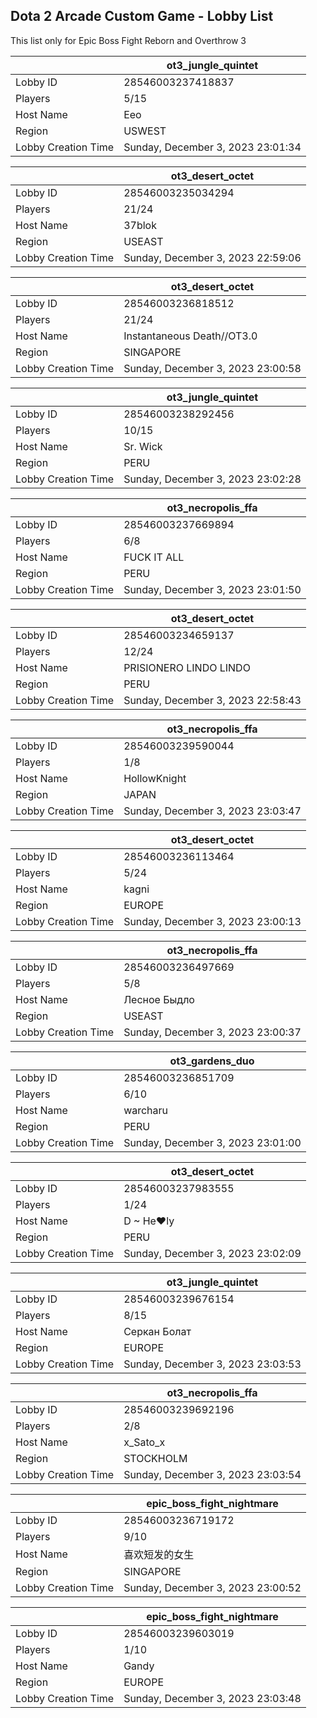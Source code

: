 ## Dota 2 Arcade Custom Game - Lobby List

This list only for Epic Boss Fight Reborn and Overthrow 3

|  | ot3_jungle_quintet |
| ------ | ------ |
| Lobby ID | 28546003237418837 |
| Players | 5/15 |
| Host Name | Eeo |
| Region | USWEST |
| Lobby Creation Time | Sunday, December 3, 2023 23:01:34 |


|  | ot3_desert_octet |
| ------ | ------ |
| Lobby ID | 28546003235034294 |
| Players | 21/24 |
| Host Name | 37blok |
| Region | USEAST |
| Lobby Creation Time | Sunday, December 3, 2023 22:59:06 |


|  | ot3_desert_octet |
| ------ | ------ |
| Lobby ID | 28546003236818512 |
| Players | 21/24 |
| Host Name | Instantaneous Death//OT3.0 |
| Region | SINGAPORE |
| Lobby Creation Time | Sunday, December 3, 2023 23:00:58 |


|  | ot3_jungle_quintet |
| ------ | ------ |
| Lobby ID | 28546003238292456 |
| Players | 10/15 |
| Host Name | Sr. Wick |
| Region | PERU |
| Lobby Creation Time | Sunday, December 3, 2023 23:02:28 |


|  | ot3_necropolis_ffa |
| ------ | ------ |
| Lobby ID | 28546003237669894 |
| Players | 6/8 |
| Host Name | FUCK IT ALL |
| Region | PERU |
| Lobby Creation Time | Sunday, December 3, 2023 23:01:50 |


|  | ot3_desert_octet |
| ------ | ------ |
| Lobby ID | 28546003234659137 |
| Players | 12/24 |
| Host Name | PRISIONERO LINDO LINDO |
| Region | PERU |
| Lobby Creation Time | Sunday, December 3, 2023 22:58:43 |


|  | ot3_necropolis_ffa |
| ------ | ------ |
| Lobby ID | 28546003239590044 |
| Players | 1/8 |
| Host Name | HollowKnight |
| Region | JAPAN |
| Lobby Creation Time | Sunday, December 3, 2023 23:03:47 |


|  | ot3_desert_octet |
| ------ | ------ |
| Lobby ID | 28546003236113464 |
| Players | 5/24 |
| Host Name | kagni |
| Region | EUROPE |
| Lobby Creation Time | Sunday, December 3, 2023 23:00:13 |


|  | ot3_necropolis_ffa |
| ------ | ------ |
| Lobby ID | 28546003236497669 |
| Players | 5/8 |
| Host Name | Лесное Быдло |
| Region | USEAST |
| Lobby Creation Time | Sunday, December 3, 2023 23:00:37 |


|  | ot3_gardens_duo |
| ------ | ------ |
| Lobby ID | 28546003236851709 |
| Players | 6/10 |
| Host Name | warcharu |
| Region | PERU |
| Lobby Creation Time | Sunday, December 3, 2023 23:01:00 |


|  | ot3_desert_octet |
| ------ | ------ |
| Lobby ID | 28546003237983555 |
| Players | 1/24 |
| Host Name | D ~ He♥ly |
| Region | PERU |
| Lobby Creation Time | Sunday, December 3, 2023 23:02:09 |


|  | ot3_jungle_quintet |
| ------ | ------ |
| Lobby ID | 28546003239676154 |
| Players | 8/15 |
| Host Name | Cеркан Болат |
| Region | EUROPE |
| Lobby Creation Time | Sunday, December 3, 2023 23:03:53 |


|  | ot3_necropolis_ffa |
| ------ | ------ |
| Lobby ID | 28546003239692196 |
| Players | 2/8 |
| Host Name | x_Sato_x |
| Region | STOCKHOLM |
| Lobby Creation Time | Sunday, December 3, 2023 23:03:54 |


|  | epic_boss_fight_nightmare |
| ------ | ------ |
| Lobby ID | 28546003236719172 |
| Players | 9/10 |
| Host Name | 喜欢短发的女生 |
| Region | SINGAPORE |
| Lobby Creation Time | Sunday, December 3, 2023 23:00:52 |


|  | epic_boss_fight_nightmare |
| ------ | ------ |
| Lobby ID | 28546003239603019 |
| Players | 1/10 |
| Host Name | Gandy |
| Region | EUROPE |
| Lobby Creation Time | Sunday, December 3, 2023 23:03:48 |


